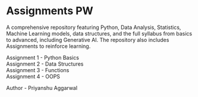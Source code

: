 # Assignments PW
A comprehensive repository featuring Python, Data Analysis, Statistics, Machine Learning models, data structures, and the full syllabus from basics to advanced, including Generative AI. The repository also includes Assignments to reinforce learning.

Assignment 1 - Python Basics    
Assignment 2 - Data Structures      
Assignment 3 - Functions     
Assignment 4 - OOPS      

Author - Priyanshu Aggarwal


